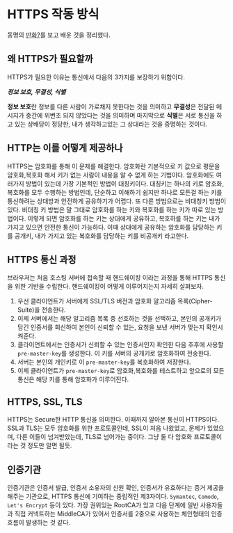 # HTTPS 작동 방식

동명의 [만화?](https://howhttps.works/ko/)를 보고 배운 것을 정리했다.

## 왜 HTTPS가 필요할까

HTTPS가 필요한 이유는 통신에서 다음의 3가지를 보장하기 위함이다.

_**정보 보호, 무결성, 식별**_

**정보 보호**란 정보를 다른 사람이 가로채지 못한다는 것을 의미하고 **무결성**은 전달된 메시지가 중간에 위변조 되지 않았다는 것을 의미하며 마지막으로 **식별**은 서로 통신을 하고 있는 상배당이 정당한, 내가 생각하고있는 그 상대라는 것을 증명하는 것이다.

## HTTP는 이를 어떻게 제공하나

HTTPS는 암호화를 통해 이 문제를 해결한다. 암호화란 기본적으로 키 값으로 평문을 암호화,복호화 해서 키가 없는 사람이 내용을 알 수 없게 하는 기법이다. 암호화에도 여러가지 방법이 있는데 가장 기본적인 방법이 대칭키이다. 대칭키는 하나의 키로 암호화, 복호화를 모두 수행하는 방법인데, 단순하고 이해하기 쉽지만 하나로 모든걸 하는 키를 통신하려는 상대방과 안전하게 공유하기가 어렵다. 또 다른 방법으로는 비대칭키 방법이 있다. 비대칭 키 방법은 말 그대로 암호화를 하는 키와 복호화를 하는 키가 따로 있는 방법이다. 이렇게 되면 암호화를 하는 키는 상대에게 공유하고, 복호하를 하는 키는 내가 가지고 있으면 안전한 통신이 가능하다. 이때 상대에게 공유하는 암호화를 담당하는 키를 공개키, 내가 가지고 있는 복호화를 담당하는 키를 비공개키 라고한다.

## HTTPS 통신 과정

브라우저는 처음 호스팅 서버에 접속할 때 핸드쉐이킹 이라는 과정을 통해 HTTPS 통신을 위한 기반을 수립한다. 핸드쉐이킹이 어떻게 이루어지는지 자세히 살펴보자.

1. 우선 클라이언트가 서버에게 SSL/TLS 버전과 암호화 알고리즘 목록(Cipher-Suite)을 전송한다.
1. 이제 서버에서는 해당 알고리즘 목록 중 선호하는 것을 선택하고, 본인의 공개키가 담긴 인증서를 회신하여 본인이 신뢰할 수 있는, 요청을 보낸 서버가 맞는지 확인시켜준다.
1. 클라이언트에서는 인증서가 신뢰할 수 있는 인증서인지 확인한 다음 추후에 사용할 `pre-master-key`를 생성한다. 이 키를 서버의 공개키로 암호화하여 전송한다.
1. 서버는 본인의 개인키로 이 `pre-master-key`를 복호화하여 저장한다.
1. 이제 클라이언트가 `pre-master-key`로 암호화,복호화를 테스트하고 앞으로의 모든 통신은 해당 키를 통해 암호화가 이루어진다.

## HTTPS, SSL, TLS

HTTPS는 Secure한 HTTP 통신을 의미한다. 이때까지 알아본 통신이 HTTPS이다. SSL과 TLS는 모두 암호화를 위한 프로토콜인데, SSL이 처음 나왔었고, 문제가 있었으며, 다른 이들이 넘겨받았는데, TLS로 넘어가는 중이다. 그냥 둘 다 암호화 프로토콜이라는 것 정도만 알면 될듯.

## 인증기관

인증기관은 인증서 발급, 인증서 소유자의 신원 확인, 인증서가 유효하다는 증거 제공을 해주는 기관으로, HTTPS 통신에 기여하는 중립적인 제3자이다. `Symantec`, `Comodo`, `Let's Encrypt` 등이 있다. 가장 권위있는 RootCA가 있고 다음 단계에 일반 사용자들과 직접 커넥트하는 MiddleCA가 있어서 인증서를 2중으로 사용하는 체인형태의 인증 흐름이 발생하는 것 같다.

